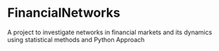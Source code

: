 # FinancialNetworks
A project to investigate networks in financial markets and its dynamics using statistical methods and Python Approach
